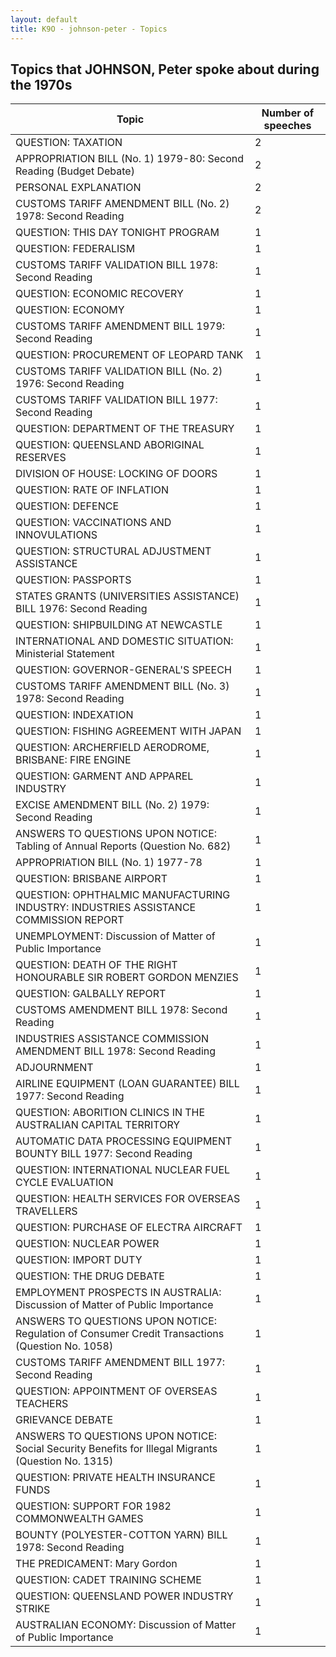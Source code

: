 ```yaml
---
layout: default
title: K9O - johnson-peter - Topics
---
```

## Topics that JOHNSON, Peter spoke about during the 1970s

| Topic | Number of speeches |
|--------------|----------------|
|QUESTION: TAXATION|2|
|APPROPRIATION BILL (No. 1) 1979-80: Second Reading (Budget Debate)|2|
|PERSONAL EXPLANATION|2|
|CUSTOMS TARIFF AMENDMENT BILL (No. 2) 1978: Second Reading|2|
|QUESTION: THIS DAY TONIGHT PROGRAM|1|
|QUESTION: FEDERALISM|1|
|CUSTOMS TARIFF VALIDATION BILL 1978: Second Reading|1|
|QUESTION: ECONOMIC RECOVERY|1|
|QUESTION: ECONOMY|1|
|CUSTOMS TARIFF AMENDMENT BILL 1979: Second Reading|1|
|QUESTION: PROCUREMENT OF LEOPARD TANK|1|
|CUSTOMS TARIFF VALIDATION BILL (No. 2) 1976: Second Reading|1|
|CUSTOMS TARIFF VALIDATION BILL 1977: Second Reading|1|
|QUESTION: DEPARTMENT OF THE TREASURY|1|
|QUESTION: QUEENSLAND ABORIGINAL RESERVES|1|
|DIVISION OF HOUSE: LOCKING OF DOORS|1|
|QUESTION: RATE OF INFLATION|1|
|QUESTION: DEFENCE|1|
|QUESTION: VACCINATIONS AND INNOVULATIONS|1|
|QUESTION: STRUCTURAL ADJUSTMENT ASSISTANCE|1|
|QUESTION: PASSPORTS|1|
|STATES GRANTS (UNIVERSITIES ASSISTANCE) BILL 1976: Second Reading|1|
|QUESTION: SHIPBUILDING AT NEWCASTLE|1|
|INTERNATIONAL AND DOMESTIC SITUATION: Ministerial Statement|1|
|QUESTION: GOVERNOR-GENERAL'S SPEECH|1|
|CUSTOMS TARIFF AMENDMENT BILL (No. 3) 1978: Second Reading|1|
|QUESTION: INDEXATION|1|
|QUESTION: FISHING AGREEMENT WITH JAPAN|1|
|QUESTION: ARCHERFIELD AERODROME, BRISBANE: FIRE ENGINE|1|
|QUESTION: GARMENT AND APPAREL INDUSTRY|1|
|EXCISE AMENDMENT BILL (No. 2) 1979: Second Reading|1|
|ANSWERS TO QUESTIONS UPON NOTICE: Tabling of Annual Reports (Question No. 682)|1|
|APPROPRIATION BILL (No. 1) 1977-78|1|
|QUESTION: BRISBANE AIRPORT|1|
|QUESTION: OPHTHALMIC MANUFACTURING INDUSTRY: INDUSTRIES ASSISTANCE COMMISSION REPORT|1|
|UNEMPLOYMENT: Discussion of Matter of Public Importance|1|
|QUESTION: DEATH OF THE RIGHT HONOURABLE SIR ROBERT GORDON MENZIES|1|
|QUESTION: GALBALLY REPORT|1|
|CUSTOMS AMENDMENT BILL 1978: Second Reading|1|
|INDUSTRIES ASSISTANCE COMMISSION AMENDMENT BILL 1978: Second Reading|1|
|ADJOURNMENT|1|
|AIRLINE EQUIPMENT (LOAN GUARANTEE) BILL 1977: Second Reading|1|
|QUESTION: ABORITION CLINICS IN THE AUSTRALIAN CAPITAL TERRITORY|1|
|AUTOMATIC DATA PROCESSING EQUIPMENT BOUNTY BILL 1977: Second Reading|1|
|QUESTION: INTERNATIONAL NUCLEAR FUEL CYCLE EVALUATION|1|
|QUESTION: HEALTH SERVICES FOR OVERSEAS TRAVELLERS|1|
|QUESTION: PURCHASE OF ELECTRA AIRCRAFT|1|
|QUESTION: NUCLEAR POWER|1|
|QUESTION: IMPORT DUTY|1|
|QUESTION: THE DRUG DEBATE|1|
|EMPLOYMENT PROSPECTS IN AUSTRALIA: Discussion of Matter of Public Importance|1|
|ANSWERS TO QUESTIONS UPON NOTICE: Regulation of Consumer Credit Transactions (Question No. 1058)|1|
|CUSTOMS TARIFF AMENDMENT BILL 1977: Second Reading|1|
|QUESTION: APPOINTMENT OF OVERSEAS TEACHERS|1|
|GRIEVANCE DEBATE|1|
|ANSWERS TO QUESTIONS UPON NOTICE: Social Security Benefits for Illegal Migrants (Question No. 1315)|1|
|QUESTION: PRIVATE HEALTH INSURANCE FUNDS|1|
|QUESTION: SUPPORT FOR 1982 COMMONWEALTH GAMES|1|
|BOUNTY (POLYESTER-COTTON YARN) BILL 1978: Second Reading|1|
|THE PREDICAMENT: Mary Gordon|1|
|QUESTION: CADET TRAINING SCHEME|1|
|QUESTION: QUEENSLAND POWER INDUSTRY STRIKE|1|
|AUSTRALIAN ECONOMY: Discussion of Matter of Public Importance|1|
